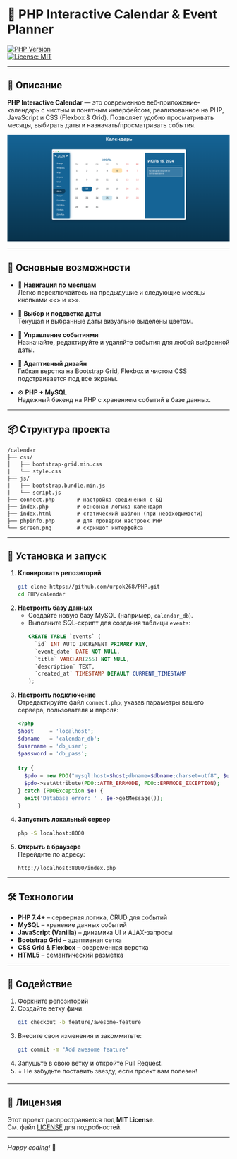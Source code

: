 # 📅 PHP Interactive Calendar & Event Planner

[![PHP Version](https://img.shields.io/badge/php-%3E%3D7.4-blue.svg)](https://www.php.net/)  
[![License: MIT](https://img.shields.io/badge/License-MIT-yellow.svg)](LICENSE)

---

## 📖 Описание

**PHP Interactive Calendar** — это современное веб‑приложение-календарь с чистым и понятным интерфейсом, реализованное на PHP, JavaScript и CSS (Flexbox & Grid). Позволяет удобно просматривать месяцы, выбирать даты и назначать/просматривать события.

<p align="center">
  <img src="https://github.com/urpok268/PHP/blob/main/calendar/screen.png" alt="Календарь – демонстрация" width="700"/>
</p>

---

## 📌 Основные возможности

- 🔄 **Навигация по месяцам**  
  Легко переключайтесь на предыдущие и следующие месяцы кнопками «\<» и «\>».

- 📆 **Выбор и подсветка даты**  
  Текущая и выбранные даты визуально выделены цветом.

- 📝 **Управление событиями**  
  Назначайте, редактируйте и удаляйте события для любой выбранной даты.

- 📱 **Адаптивный дизайн**  
  Гибкая верстка на Bootstrap Grid, Flexbox и чистом CSS подстраивается под все экраны.

- ⚙️ **PHP + MySQL**  
  Надежный бэкенд на PHP с хранением событий в базе данных.

---

## 📦 Структура проекта

```
/calendar
├── css/
│   ├── bootstrap-grid.min.css
│   └── style.css
├── js/
│   ├── bootstrap.bundle.min.js
│   └── script.js
├── connect.php       # настройка соединения с БД
├── index.php         # основная логика календаря
├── index.html        # статический шаблон (при необходимости)
├── phpinfo.php       # для проверки настроек PHP
└── screen.png        # скриншот интерфейса
```

---

## 🚀 Установка и запуск

1. **Клонировать репозиторий**  
   ```bash
   git clone https://github.com/urpok268/PHP.git
   cd PHP/calendar
   ```
2. **Настроить базу данных**  
   - Создайте новую базу MySQL (например, `calendar_db`).
   - Выполните SQL‑скрипт для создания таблицы `events`:
     ```sql
     CREATE TABLE `events` (
       `id` INT AUTO_INCREMENT PRIMARY KEY,
       `event_date` DATE NOT NULL,
       `title` VARCHAR(255) NOT NULL,
       `description` TEXT,
       `created_at` TIMESTAMP DEFAULT CURRENT_TIMESTAMP
     );
     ```
3. **Настроить подключение**  
   Отредактируйте файл `connect.php`, указав параметры вашего сервера, пользователя и пароля:
   ```php
   <?php
   $host     = 'localhost';
   $dbname   = 'calendar_db';
   $username = 'db_user';
   $password = 'db_pass';

   try {
     $pdo = new PDO("mysql:host=$host;dbname=$dbname;charset=utf8", $username, $password);
     $pdo->setAttribute(PDO::ATTR_ERRMODE, PDO::ERRMODE_EXCEPTION);
   } catch (PDOException $e) {
     exit('Database error: ' . $e->getMessage());
   }
   ```
4. **Запустить локальный сервер**  
   ```bash
   php -S localhost:8000
   ```
5. **Открыть в браузере**  
   Перейдите по адресу:  
   ```
   http://localhost:8000/index.php
   ```

---

## 🛠️ Технологии

- **PHP 7.4+** – серверная логика, CRUD для событий  
- **MySQL** – хранение данных событий  
- **JavaScript (Vanilla)** – динамика UI и AJAX-запросы  
- **Bootstrap Grid** – адаптивная сетка  
- **CSS Grid & Flexbox** – современная верстка  
- **HTML5** – семантический разметка

---

## 🤝 Содействие

1. Форкните репозиторий  
2. Создайте ветку фичи:  
   ```bash
   git checkout -b feature/awesome-feature
   ```
3. Внесите свои изменения и закоммитьте:  
   ```bash
   git commit -m "Add awesome feature"
   ```
4. Запушьте в свою ветку и откройте Pull Request.  
5. ⭐ Не забудьте поставить звезду, если проект вам полезен!

---

## 📄 Лицензия

Этот проект распространяется под **MIT License**.  
См. файл [LICENSE](LICENSE) для подробностей.

---
*Happy coding!* 🚀
